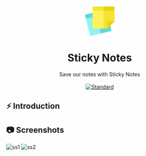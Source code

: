 <p align="center">
    <img alt="" height="80" src="./img/notes.png">
  </a>
</p>
<h1 align="center"> Sticky Notes</h1>

<div align="center">
Save our notes with Sticky Notes
</div>

<br />

<div align="center">
  <!-- Standard -->
  <a href="https://standardjs.com">
    <img src="https://img.shields.io/badge/code%20style-standard-brightgreen.svg?style=flat-square"
      alt="Standard" />
  </a>
</div>

## ⚡️  Introduction



## 📷 Screenshots

![ss1]()
![ss2]()


